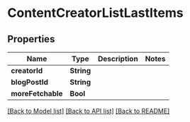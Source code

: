 # ContentCreatorListLastItems

## Properties
Name | Type | Description | Notes
------------ | ------------- | ------------- | -------------
**creatorId** | **String** |  | 
**blogPostId** | **String** |  | 
**moreFetchable** | **Bool** |  | 

[[Back to Model list]](../README.md#documentation-for-models) [[Back to API list]](../README.md#documentation-for-api-endpoints) [[Back to README]](../README.md)



